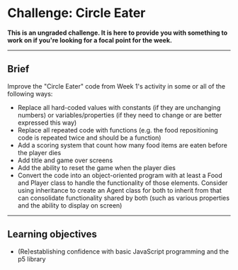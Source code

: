 # Challenge: Circle Eater

__This is an ungraded challenge. It is here to provide you with something to work on if you're looking for a focal point for the week.__

---

## Brief

Improve the "Circle Eater" code from Week 1's activity in some or all of the following ways:

- Replace all hard-coded values with constants (if they are unchanging numbers) or variables/properties (if they need to change or are better expressed this way)
- Replace all repeated code with functions (e.g. the food repositioning code is repeated twice and should be a function)
- Add a scoring system that count how many food items are eaten before the player dies
- Add title and game over screens
- Add the ability to reset the game when the player dies
- Convert the code into an object-oriented program with at least a Food and Player class to handle the functionality of those elements. Consider using inheritance to create an Agent class for both to inherit from that can consolidate functionality shared by both (such as various properties and the ability to display on screen)

---

## Learning objectives

- (Re)establishing confidence with basic JavaScript programming and the p5 library
